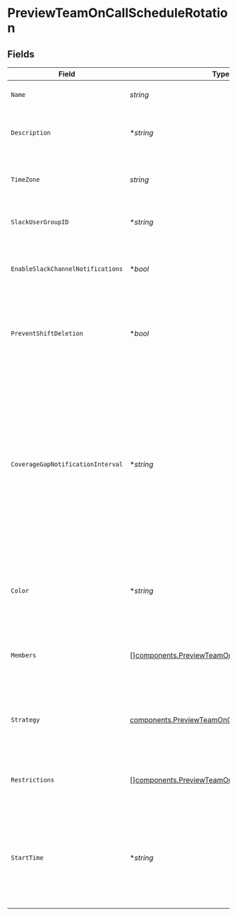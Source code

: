 # PreviewTeamOnCallScheduleRotation


## Fields

| Field                                                                                                                                                                                                                                         | Type                                                                                                                                                                                                                                          | Required                                                                                                                                                                                                                                      | Description                                                                                                                                                                                                                                   |
| --------------------------------------------------------------------------------------------------------------------------------------------------------------------------------------------------------------------------------------------- | --------------------------------------------------------------------------------------------------------------------------------------------------------------------------------------------------------------------------------------------- | --------------------------------------------------------------------------------------------------------------------------------------------------------------------------------------------------------------------------------------------- | --------------------------------------------------------------------------------------------------------------------------------------------------------------------------------------------------------------------------------------------- |
| `Name`                                                                                                                                                                                                                                        | *string*                                                                                                                                                                                                                                      | :heavy_check_mark:                                                                                                                                                                                                                            | The name of the on-call rotation                                                                                                                                                                                                              |
| `Description`                                                                                                                                                                                                                                 | **string*                                                                                                                                                                                                                                     | :heavy_minus_sign:                                                                                                                                                                                                                            | A detailed description of the on-call schedule.                                                                                                                                                                                               |
| `TimeZone`                                                                                                                                                                                                                                    | *string*                                                                                                                                                                                                                                      | :heavy_check_mark:                                                                                                                                                                                                                            | The timezone of the on-call rotation as a string                                                                                                                                                                                              |
| `SlackUserGroupID`                                                                                                                                                                                                                            | **string*                                                                                                                                                                                                                                     | :heavy_minus_sign:                                                                                                                                                                                                                            | The Slack Usergroup ID for the on-call rotation                                                                                                                                                                                               |
| `EnableSlackChannelNotifications`                                                                                                                                                                                                             | **bool*                                                                                                                                                                                                                                       | :heavy_minus_sign:                                                                                                                                                                                                                            | Notify the team's Slack channel when handoffs occur                                                                                                                                                                                           |
| `PreventShiftDeletion`                                                                                                                                                                                                                        | **bool*                                                                                                                                                                                                                                       | :heavy_minus_sign:                                                                                                                                                                                                                            | Prevent shifts from being deleted by users and leading to gaps in coverage.                                                                                                                                                                   |
| `CoverageGapNotificationInterval`                                                                                                                                                                                                             | **string*                                                                                                                                                                                                                                     | :heavy_minus_sign:                                                                                                                                                                                                                            | An ISO8601 duration string specifying that the team should be notified about gaps in coverage for the upcoming interval. Notifications are sent at 9am daily in the rotation's time zone via email and, if enabled, the team's Slack channel. |
| `Color`                                                                                                                                                                                                                                       | **string*                                                                                                                                                                                                                                     | :heavy_minus_sign:                                                                                                                                                                                                                            | A hex color code that will be used to represent the rotation in FireHydrant's UI.                                                                                                                                                             |
| `Members`                                                                                                                                                                                                                                     | [][components.PreviewTeamOnCallScheduleMember](../../models/components/previewteamoncallschedulemember.md)                                                                                                                                    | :heavy_minus_sign:                                                                                                                                                                                                                            | An ordered list of objects that specify members of the schedule's rotation.                                                                                                                                                                   |
| `Strategy`                                                                                                                                                                                                                                    | [components.PreviewTeamOnCallScheduleStrategy](../../models/components/previewteamoncallschedulestrategy.md)                                                                                                                                  | :heavy_check_mark:                                                                                                                                                                                                                            | An object that specifies how the rotation's on-call shifts should be generated.                                                                                                                                                               |
| `Restrictions`                                                                                                                                                                                                                                | [][components.PreviewTeamOnCallScheduleRestriction](../../models/components/previewteamoncallschedulerestriction.md)                                                                                                                          | :heavy_minus_sign:                                                                                                                                                                                                                            | A list of objects that restrict the rotation to specific on-call periods.                                                                                                                                                                     |
| `StartTime`                                                                                                                                                                                                                                   | **string*                                                                                                                                                                                                                                     | :heavy_minus_sign:                                                                                                                                                                                                                            | An ISO8601 time string specifying when the initial rotation should start. This value is only used if the rotation's strategy type is "custom".                                                                                                |